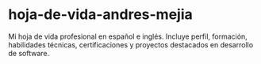 # hoja-de-vida-andres-mejia
Mi hoja de vida profesional en español e inglés. Incluye perfil, formación, habilidades técnicas, certificaciones y proyectos destacados en desarrollo de software.
